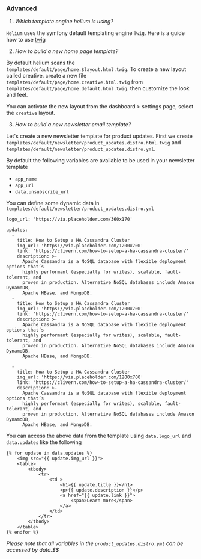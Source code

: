 ### Advanced

1. *Which template engine helium is using?*

`Helium` uses the symfony default templating engine `Twig`. Here is a guide how to use [twig](https://twig.symfony.com/doc/3.x/templates.html)


2. *How to build a new home page template?*

By default helium scans the `templates/default/page/home.$layout.html.twig`. To create a new layout called creative. create a new file `templates/default/page/home.creative.html.twig` from `templates/default/page/home.default.html.twig`. then customize the look and feel.

You can activate the new layout from the dashboard > settings page, select the `creative` layout.


3. *How to build a new newsletter email template?*

Let's create a new newsletter template for product updates. First we create `templates/default/newsletter/product_updates.distro.html.twig` and `templates/default/newsletter/product_updates.distro.yml`.

By default the following variables are available to be used in your newsletter template

- `app_name`
- `app_url`
- `data.unsubscribe_url`

You can define some dynamic data in `templates/default/newsletter/product_updates.distro.yml`

```
logo_url: 'https://via.placeholder.com/360x170'

updates:
  -
    title: How to Setup a HA Cassandra Cluster
    img_url: 'https://via.placeholder.com/1200x700'
    link: 'https://clivern.com/how-to-setup-a-ha-cassandra-cluster/'
    description: >-
      Apache Cassandra is a NoSQL database with flexible deployment options that’s
      highly performant (especially for writes), scalable, fault-tolerant, and
      proven in production. Alternative NoSQL databases include Amazon DynamoDB,
      Apache HBase, and MongoDB.
  -
    title: How to Setup a HA Cassandra Cluster
    img_url: 'https://via.placeholder.com/1200x700'
    link: 'https://clivern.com/how-to-setup-a-ha-cassandra-cluster/'
    description: >-
      Apache Cassandra is a NoSQL database with flexible deployment options that’s
      highly performant (especially for writes), scalable, fault-tolerant, and
      proven in production. Alternative NoSQL databases include Amazon DynamoDB,
      Apache HBase, and MongoDB.

  -
    title: How to Setup a HA Cassandra Cluster
    img_url: 'https://via.placeholder.com/1200x700'
    link: 'https://clivern.com/how-to-setup-a-ha-cassandra-cluster/'
    description: >-
      Apache Cassandra is a NoSQL database with flexible deployment options that’s
      highly performant (especially for writes), scalable, fault-tolerant, and
      proven in production. Alternative NoSQL databases include Amazon DynamoDB,
      Apache HBase, and MongoDB.
```

You can access the above data from the template using `data.logo_url` and `data.updates` like the following

```
{% for update in data.updates %}
    <img src="{{ update.img_url }}">
    <table>
        <tbody>
            <tr>
                <td >
                    <h1>{{ update.title }}</h1>
                    <p>{{ update.description }}</p>
                    <a href="{{ update.link }}">
                        <span>Learn more</span>
                    </a>
                </td>
            </tr>
        </tbody>
    </table>
{% endfor %}
```

*Please note that all variables in the `product_updates.distro.yml` can be accessed by data.$$*